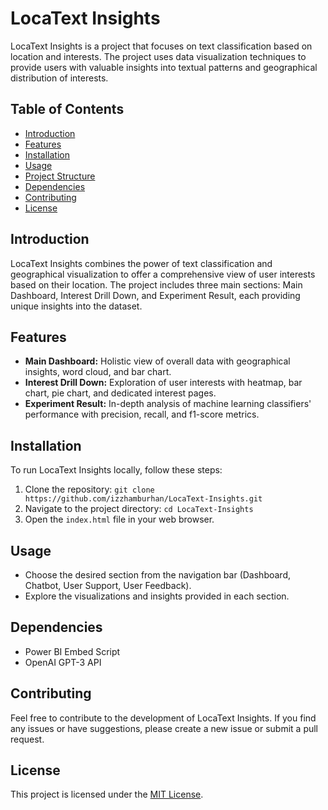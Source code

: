 # LocaText Insights

LocaText Insights is a project that focuses on text classification based on location and interests. The project uses data visualization techniques to provide users with valuable insights into textual patterns and geographical distribution of interests.

## Table of Contents
- [Introduction](#introduction)
- [Features](#features)
- [Installation](#installation)
- [Usage](#usage)
- [Project Structure](#project-structure)
- [Dependencies](#dependencies)
- [Contributing](#contributing)
- [License](#license)

## Introduction

LocaText Insights combines the power of text classification and geographical visualization to offer a comprehensive view of user interests based on their location. The project includes three main sections: Main Dashboard, Interest Drill Down, and Experiment Result, each providing unique insights into the dataset.

## Features

- **Main Dashboard:** Holistic view of overall data with geographical insights, word cloud, and bar chart.
- **Interest Drill Down:** Exploration of user interests with heatmap, bar chart, pie chart, and dedicated interest pages.
- **Experiment Result:** In-depth analysis of machine learning classifiers' performance with precision, recall, and f1-score metrics.

## Installation

To run LocaText Insights locally, follow these steps:

1. Clone the repository: `git clone https://github.com/izzhamburhan/LocaText-Insights.git`
2. Navigate to the project directory: `cd LocaText-Insights`
3. Open the `index.html` file in your web browser.

## Usage

- Choose the desired section from the navigation bar (Dashboard, Chatbot, User Support, User Feedback).
- Explore the visualizations and insights provided in each section.

## Dependencies

- Power BI Embed Script
- OpenAI GPT-3 API
  

## Contributing

Feel free to contribute to the development of LocaText Insights. If you find any issues or have suggestions, please create a new issue or submit a pull request.

## License

This project is licensed under the [MIT License](LICENSE).
